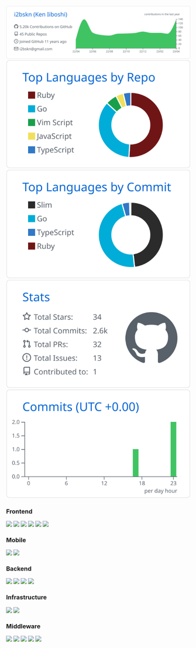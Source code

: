 <!--
**i2bskn/i2bskn** is a ✨ _special_ ✨ repository because its `README.md` (this file) appears on your GitHub profile.

Here are some ideas to get you started:

- 🔭 I’m currently working on ...
- 🌱 I’m currently learning ...
- 👯 I’m looking to collaborate on ...
- 🤔 I’m looking for help with ...
- 💬 Ask me about ...
- 📫 How to reach me: ...
- 😄 Pronouns: ...
- ⚡ Fun fact: ...
-->

![](https://raw.githubusercontent.com/i2bskn/i2bskn/main/profile-summary-card-output/github/0-profile-details.svg)
![](https://raw.githubusercontent.com/i2bskn/i2bskn/main/profile-summary-card-output/github/1-repos-per-language.svg)![](https://raw.githubusercontent.com/i2bskn/i2bskn/main/profile-summary-card-output/github/2-most-commit-language.svg)
![](https://raw.githubusercontent.com/i2bskn/i2bskn/main/profile-summary-card-output/github/3-stats.svg)![](https://raw.githubusercontent.com/i2bskn/i2bskn/main/profile-summary-card-output/github/4-productive-time.svg)

### Frontend

![](https://img.shields.io/static/v1?label=&message=HTML&color=555&style=for-the-badge&logo=html5) ![](https://img.shields.io/static/v1?label=&message=CSS&color=555&style=for-the-badge&logo=css3) ![](https://img.shields.io/static/v1?label=&message=javascript&color=555&style=for-the-badge&logo=javascript) [![](https://img.shields.io/static/v1?label=&message=TypeScript&color=555&style=for-the-badge&logo=typescript)](https://www.typescriptlang.org/) [![](https://img.shields.io/static/v1?label=&message=React&color=555&style=for-the-badge&logo=react)](https://reactjs.org/) [![](https://img.shields.io/static/v1?label=&message=Next.js&color=555&style=for-the-badge&logo=next.js)](https://nextjs.org/)

### Mobile
[![](https://img.shields.io/static/v1?label=&message=Dart&color=555&style=for-the-badge&logo=dart)](https://dart.dev/) [![](https://img.shields.io/static/v1?label=&message=Flutter&color=555&style=for-the-badge&logo=flutter)](https://flutter.dev/)

### Backend

[![](https://img.shields.io/static/v1?label=&message=Go&color=555&style=for-the-badge&logo=go)](https://golang.org/) [![](https://img.shields.io/static/v1?label=&message=Ruby&color=555&style=for-the-badge&logo=ruby)](https://ruby-lang.org/) [![](https://img.shields.io/static/v1?label=&message=Python&color=555&style=for-the-badge&logo=python)](https://www.python.org/) [![](https://img.shields.io/static/v1?label=&message=Ruby%20on%20Rails&color=555&style=for-the-badge&logo=ruby-on-rails)](https://rubyonrails.org/)

### Infrastructure

[![](https://img.shields.io/static/v1?label=&message=AWS&color=555&style=for-the-badge&logo=amazon-aws)](https://aws.amazon.com/) [![](https://img.shields.io/static/v1?label=&message=GCP&color=555&style=for-the-badge&logo=google-cloud)](https://cloud.google.com/)

### Middleware

[![](https://img.shields.io/static/v1?label=&message=nginx&color=555&style=for-the-badge&logo=nginx)](https://www.nginx.com/) [![](https://img.shields.io/static/v1?label=&message=Redis&color=555&style=for-the-badge&logo=redis)](https://redis.io/) [![](https://img.shields.io/static/v1?label=&message=PostgreSQL&color=555&style=for-the-badge&logo=postgresql)](https://www.postgresql.org/) [![](https://img.shields.io/static/v1?label=&message=MySQL&color=555&style=for-the-badge&logo=mysql)](https://www.mysql.com/) [![](https://img.shields.io/static/v1?label=&message=Elasticsearch&color=555&style=for-the-badge&logo=elasticsearch)](https://www.elastic.co/jp/elasticsearch/)
